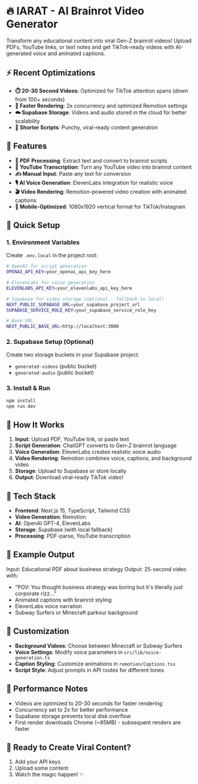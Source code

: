 # 🔥 IARAT - AI Brainrot Video Generator

Transform any educational content into viral Gen-Z brainrot videos! Upload PDFs, YouTube links, or text notes and get TikTok-ready videos with AI-generated voice and animated captions.

## ⚡ Recent Optimizations

- **⏱️ 20-30 Second Videos**: Optimized for TikTok attention spans (down from 100+ seconds)
- **🚀 Faster Rendering**: 2x concurrency and optimized Remotion settings
- **☁️ Supabase Storage**: Videos and audio stored in the cloud for better scalability
- **🎯 Shorter Scripts**: Punchy, viral-ready content generation

## 🌟 Features

- **📄 PDF Processing**: Extract text and convert to brainrot scripts
- **🎥 YouTube Transcription**: Turn any YouTube video into brainrot content
- **✍️ Manual Input**: Paste any text for conversion
- **🎙️ AI Voice Generation**: ElevenLabs integration for realistic voice
- **🎬 Video Rendering**: Remotion-powered video creation with animated captions
- **📱 Mobile-Optimized**: 1080x1920 vertical format for TikTok/Instagram

## 🚀 Quick Setup

### 1. Environment Variables
Create `.env.local` in the project root:

```bash
# OpenAI for script generation
OPENAI_API_KEY=your_openai_api_key_here

# ElevenLabs for voice generation
ELEVENLABS_API_KEY=your_elevenlabs_api_key_here

# Supabase for video storage (optional - fallback to local)
NEXT_PUBLIC_SUPABASE_URL=your_supabase_project_url
SUPABASE_SERVICE_ROLE_KEY=your_supabase_service_role_key

# Base URL
NEXT_PUBLIC_BASE_URL=http://localhost:3000
```

### 2. Supabase Setup (Optional)
Create two storage buckets in your Supabase project:
- `generated-videos` (public bucket)
- `generated-audio` (public bucket)

### 3. Install & Run
```bash
npm install
npm run dev
```

## 🎯 How It Works

1. **Input**: Upload PDF, YouTube link, or paste text
2. **Script Generation**: ChatGPT converts to Gen-Z brainrot language
3. **Voice Generation**: ElevenLabs creates realistic voice audio
4. **Video Rendering**: Remotion combines voice, captions, and background video
5. **Storage**: Upload to Supabase or store locally
6. **Output**: Download viral-ready TikTok video!

## 🔧 Tech Stack

- **Frontend**: Next.js 15, TypeScript, Tailwind CSS
- **Video Generation**: Remotion
- **AI**: OpenAI GPT-4, ElevenLabs
- **Storage**: Supabase (with local fallback)
- **Processing**: PDF-parse, YouTube transcription

## 📱 Example Output

Input: Educational PDF about business strategy
Output: 25-second video with:
- "POV: You thought business strategy was boring but it's literally just corporate rizz..." 
- Animated captions with brainrot styling
- ElevenLabs voice narration
- Subway Surfers or Minecraft parkour background

## 🎨 Customization

- **Background Videos**: Choose between Minecraft or Subway Surfers
- **Voice Settings**: Modify voice parameters in `src/lib/voice-generation.ts`
- **Caption Styling**: Customize animations in `remotion/Captions.tsx`
- **Script Style**: Adjust prompts in API routes for different tones

## 🚨 Performance Notes

- Videos are optimized to 20-30 seconds for faster rendering
- Concurrency set to 2x for better performance
- Supabase storage prevents local disk overflow
- First render downloads Chrome (~85MB) - subsequent renders are faster

## 🎉 Ready to Create Viral Content?

1. Add your API keys
2. Upload some content
3. Watch the magic happen! ✨
